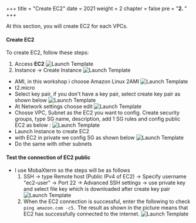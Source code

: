 +++
title = "Create EC2"
date = 2021
weight = 2
chapter = false
pre = "<b>2. </b>"
+++

At this section, you will create EC2 for each VPCs.
#### Create EC2
To create EC2, follow these steps:
1. Access **EC2** 
![Launch Template](/images/anh/ec2.png)
2. Instance -> Create Instance
![Launch Template](/images/anh/create%20EC2.png)
- AMI, in this workshop i choose Amazon Linux 2AMI
  ![Launch Template](/images/anh/ec2.png)
- t2.micro
- Select key pair, if you don't have a key pair, select create key pair as shown below
  ![Launch Template](/images/anh/awskey.png)
- At Network settings choose edit
  ![Launch Template](/images/anh/edit.png)
- Chosse VPC, Subnet as the EC2 you want to config. Create security groups, type SG name, description, add 1 SG rules and config public EC2 as below :
  ![Launch Template](/images/anh/taoec2.png)
- Launch Instance to create EC2
- with EC2 in private we config SG as shown below
  ![Launch Template](/images/anh/priec22.png)
 - Do the same with other subnets
#### Test the connection of EC2 public
- I use MobaXterm so the steps will be as follows
  1. SSH -> type Remote host (Public IPv4 of EC2) -> Specify username "ec2-user" -> Port 22 -> Advanced SSH settings -> use private key and select file key which is downloaded after create key pair
   ![Launch Template](/images/anh/SSH.png)
  2. When the EC2 connection is successful, enter the following to check ```ping amazon.com -c5.``` The result as shown in the picture means that EC2 has successfully connected to the internet.
   ![Launch Template](/images/anh/check%20igw.png)